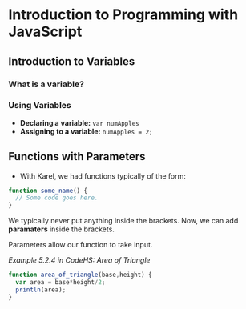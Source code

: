 # Introduction to Programming with JavaScript

## Introduction to Variables
### What is a variable?

### Using Variables
* **Declaring a variable:** `var numApples`
* **Assigning to a variable:** `numApples = 2;`

## Functions with Parameters
* With Karel, we had functions typically of the form:
```javascript
function some_name() {
  // Some code goes here.
}
```
We typically never put anything inside the brackets. Now, we can add **paramaters** inside the brackets.

Parameters allow our function to take input.

*Example 5.2.4 in CodeHS: Area of Triangle*
```javascript
function area_of_triangle(base,height) {
  var area = base*height/2;
  println(area);
}
```

